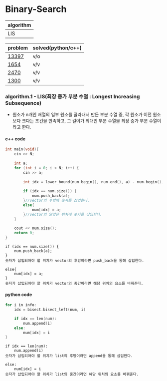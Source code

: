 # Binary-Search

|algorithm|
|---|
|LIS|

|problem|solved(python/c++)|
|---|---|
|[13397](https://www.acmicpc.net/problem/13397)|v/o|
|[1654](https://www.acmicpc.net/problem/1654)|v/v|
|[2470](https://www.acmicpc.net/problem/2470)|v/v|
|[1300](https://www.acmicpc.net/problem/1300)|v/v|


### algorithm.1 - LIS(최장 증가 부분 수열 : Longest Increasing Subsequence)

- 원소가 n개인 배열의 일부 원소를 골라내서 만든 부분 수열 중, 각 원소가 이전 원소보다 크다는 조건을 만족하고, 그 길이가 최대인 부분 수열을 최장 증가 부분 수열이라고 한다.

#### c++ code

```c
int main(void){
    cin >> N;
    
    int a;
    for (int i = 0; i < N; i++) {
        cin >> a;
        
        int idx = lower_bound(num.begin(), num.end(), a) - num.begin();
        
        if (idx == num.size()) {
            num.push_back(a);
        }//vector의 후방에 숫자를 삽입한다.
        else{
            num[idx] = a;
        }//vector의 알맞은 위치에 숫자를 삽입한다.
    }
    
    cout << num.size();
    return 0;
}
```

~~~
if (idx == num.size()) {
    num.push_back(a);
}
숫자가 삽입되어야 할 위치가 vector의 후방이라면 push_back을 통해 삽입한다.

else{
    num[idx] = a;
}
숫자가 삽입되어야 할 위치가 vector의 중간이라면 해당 위치의 요소를 바꿔준다.

~~~

#### python code

```c
for i in info:
    idx = bisect.bisect_left(num, i)

    if idx == len(num):
        num.append(i)
    else:
        num[idx] = i
}
```
~~~
if idx == len(num):
    num.append(i)
숫자가 삽입되어야 할 위치가 list의 후방이라면 append을 통해 삽입한다.

else:
    num[idx] = i
숫자가 삽입되어야 할 위치가 list의 중간이라면 해당 위치의 요소를 바꿔준다.

~~~

